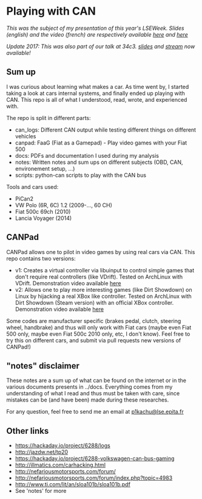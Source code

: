 Playing with CAN
===============

_This was the subject of my presentation of this year's LSEWeek. Slides (english)
and the video (french) are respectively available [here](https://lse.epita.fr/lse-summer-week-2017/slides/lse-summer-week-2017-13-talking-with-cars/index.html#/) and [here](https://www.youtube.com/watch?v=Y5UtGGDRiBQ)_

_Update 2017: This was also part of our talk at 34c3. [slides](https://github.com/P1kachu/34c3-how-to-drift-with-any-car) and [stream](https://www.youtube.com/watch?v=KU7gl1n1tIs) now available!_

## Sum up

I was curious about learning what makes a car. As time went by, I started
taking a look at cars internal systems, and finally ended up playing with CAN.
This repo is all of what I understood, read, wrote, and experienced with.

The repo is split in different parts:
- can_logs: Different CAN output while testing different things on
            different vehicles
- canpad: FaaG (Fiat as a Gamepad) - Play video games with your Fiat 500
- docs: PDFs and documentation I used during my analysis
- notes: Written notes and sum ups on different subjects (OBD, CAN, environement setup, ...)
- scripts: python-can scripts to play with the CAN bus

Tools and cars used:
- PiCan2
- VW Polo (6R, 6C) 1.2 (2009-..., 60 CH)
- Fiat 500c 69ch (2010)
- Lancia Voyager (2014)

## CANPad

CANPad allows one to pilot in video games by using real cars via CAN.
This repo contains two versions:
- v1: Creates a virtual controller via libuinput to control simple games that
      don't require real controllers (like VDrift). Tested on ArchLinux with
      VDrift.
      Demonstration video available [here](https://www.youtube.com/watch?v=-q2togYPXas)
- v2: Allows one to play more interesting games (like Dirt Showdown) on Linux
      by hijacking a real XBox like controller. Tested on ArchLinux with Dirt
      Showdown (Steam version) with an official XBox controller.
      Demonstration video available [here](https://www.youtube.com/watch?v=bB7m7J3ioQw)

Some codes are manufacturer specific (brakes pedal, clutch, steering wheel,
handbrake) and thus will only work with Fiat cars (maybe even Fiat 500 only,
maybe even Fiat 500c 2010 only, etc, I don't know). Feel free to try this on
different cars, and submit via pull requests new versions of CANPad!)

## "notes" disclaimer

These notes are a sum up of what can be found on the internet or in the
various documents presents in ../docs.
Everything comes from my understanding of what I read and thus must be taken
with care, since mistakes can be (and have been) made during these researches.

For any question, feel free to send me an email at p1kachu@lse.epita.fr

## Other links

- https://hackaday.io/project/6288/logs
- http://jazdw.net/tp20
- https://hackaday.io/project/6288-volkswagen-can-bus-gaming
- http://illmatics.com/carhacking.html
- http://nefariousmotorsports.com/forum/
- http://nefariousmotorsports.com/forum/index.php?topic=4983
- http://www.ti.com/lit/an/sloa101b/sloa101b.pdf
- See 'notes' for more


